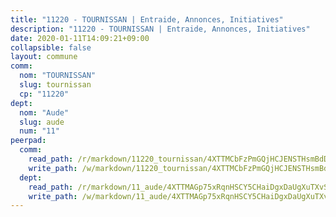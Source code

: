 ```yaml
---
title: "11220 - TOURNISSAN | Entraide, Annonces, Initiatives"
description: "11220 - TOURNISSAN | Entraide, Annonces, Initiatives"
date: 2020-01-11T14:09:21+09:00
collapsible: false
layout: commune
comm:
  nom: "TOURNISSAN"
  slug: tournissan
  cp: "11220"
dept:
  nom: "Aude"
  slug: aude
  num: "11"
peerpad:
  comm:
    read_path: /r/markdown/11220_tournissan/4XTTMCbFzPmGQjHCJENSTHsmBdDNFTkQr94V8EG2vnZ1xQetX
    write_path: /w/markdown/11220_tournissan/4XTTMCbFzPmGQjHCJENSTHsmBdDNFTkQr94V8EG2vnZ1xQetX-K3TgUyLPumpGcrg7CYgwWcryLn1JEdPL1RxDDUi73TBeyTkiEouHUoHmC2yDVXiuM9bGENCfwMebcmmFdFQPrLjd1hR6vBi7pE2zGp5tmpWG9RaGWhR8qxoxvcKfapWCGKxh3p3h
  dept:
    read_path: /r/markdown/11_aude/4XTTMAGp75xRqnHSCY5CHaiDgxDaUgXuTXvSZDHnY1JdjJiUk
    write_path: /w/markdown/11_aude/4XTTMAGp75xRqnHSCY5CHaiDgxDaUgXuTXvSZDHnY1JdjJiUk-K3TgUenjCPDfs1W21bst2JvrPDW324QBfMvPid11puzXxXGQEeNw9p4QtfnUhSn4LYSwR6UDBQmdr3wFq2CDRGqNz2QynSm58zgCpz2PKP6Y24UTpxW22MudfeZ339ZPKnHm6XTr
---
```


